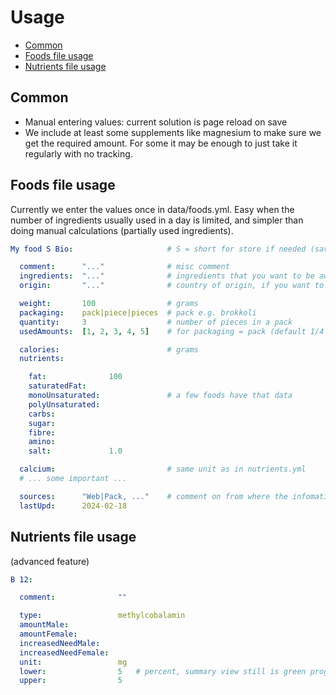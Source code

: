 # Usage

- [Common](#common)
- [Foods file usage](#foods-file-usage)
- [Nutrients file usage](#nutrients-file-usage)


Common
----------------------------------------------------------

- Manual entering values: current solution is page reload on save
- We include at least some supplements like magnesium to make sure we get the required amount. For some it may be enough to just take it regularly with no tracking.


Foods file usage
----------------------------------------------------------

Currently we enter the values once in data/foods.yml. Easy when the number of ingredients usually used in a day is limited, and simpler than doing manual calculations (partially used ingredients).

```yaml
My food S Bio:                     # S = short for store if needed (save some space)

  comment:      "..."              # misc comment
  ingredients:  "..."              # ingredients that you want to be aware of
  origin:       "..."              # country of origin, if you want to be aware of

  weight:       100                # grams
  packaging:    pack|piece|pieces  # pack e.g. brokkoli
  quantity:     3                  # number of pieces in a pack
  usedAmounts:  [1, 2, 3, 4, 5]    # for packaging = pack (default 1/4 - 1) and pieces (default 1 - 3)

  calories:                        # grams
  nutrients:

    fat:              100
    saturatedFat: 
    monoUnsaturated:               # a few foods have that data
    polyUnsaturated:                   
    carbs:        
    sugar:        
    fibre:        
    amino:        
    salt:             1.0

  calcium:                         # same unit as in nutrients.yml
  # ... some important ...

  sources:      "Web|Pack, ..."    # comment on from where the infomation is
  lastUpd:      2024-02-18
```


Nutrients file usage
----------------------------------------------------------

(advanced feature)

```yaml
B 12:

  comment:              ""

  type:                 methylcobalamin
  amountMale:           
  amountFemale: 
  increasedNeedMale:
  increasedNeedFemale:
  unit:                 mg
  lower:                5   # percent, summary view still is green progress if within these bounds
  upper:                5
```
